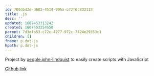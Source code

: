 ```yaml
---
id: 700dbd2d-d682-4514-995a-b72f6c832118
title: .js
desc: ''
updated: 1607453313242
created: 1607453254650
parent: 7d3efa53-c72c-4277-972c-7424e29353c1
children: []
fname: p.dot-js
hpath: p.dot-js
---
```

Project by [people.john-lindquist](03faa9d0-98fc-447e-a71b-5ce14e5e0e3e) to easily create scripts with JavaScript

[Github link](https://github.com/johnlindquist/.js)

